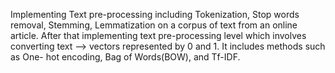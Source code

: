 Implementing Text pre-processing including Tokenization, Stop words removal, Stemming, Lemmatization on a corpus of text from an online article.
After that implementing text pre-processing level which involves converting text --> vectors represented by 0 and 1. It includes methods such as One- hot encoding, Bag of Words(BOW), and Tf-IDF.
